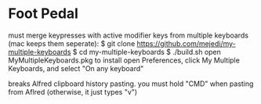 
Foot Pedal
===

must merge keypresses with active modifier keys from multiple keyboards (mac keeps them seperate):
$ git clone https://github.com/mejedi/my-multiple-keyboards
$ cd my-multiple-keyboards
$ ./build.sh
open MyMultipleKeyboards.pkg to install
open Preferences, click My Multiple Keyboards, and select "On any keyboard"

breaks Alfred clipboard history pasting. you must hold "CMD" when pasting from Aflred (otherwise, it just types "v")

